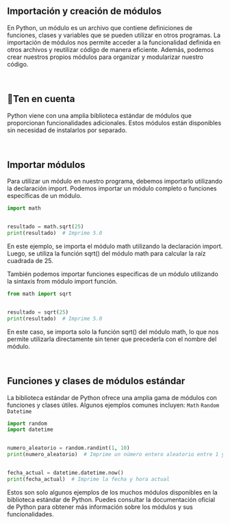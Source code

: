 ## Importación y creación de módulos   

En Python, un módulo es un archivo que contiene definiciones de funciones, clases y 
variables que se pueden utilizar en otros programas. La importación de módulos nos 
permite acceder a la funcionalidad definida en otros archivos y reutilizar código de manera 
eficiente. Además, podemos crear nuestros propios módulos para organizar y modularizar nuestro código.

<br>

## 🛑Ten en cuenta
Python viene con una amplia biblioteca estándar de módulos que proporcionan funcionalidades adicionales. 
Estos módulos están disponibles sin necesidad de instalarlos por separado.
 
<br>

## Importar módulos   

Para utilizar un módulo en nuestro programa, debemos importarlo utilizando la declaración import.
Podemos importar un módulo completo o funciones específicas de un módulo.
```py
import math


resultado = math.sqrt(25)
print(resultado)  # Imprime 5.0
```

En este ejemplo, se importa el módulo math utilizando la declaración import. 
Luego, se utiliza la función sqrt() del módulo math para calcular la raíz cuadrada de 25.

También podemos importar funciones específicas de un módulo utilizando la sintaxis from módulo import función.
```py
from math import sqrt


resultado = sqrt(25)
print(resultado)  # Imprime 5.0
```

En este caso, se importa solo la función sqrt() del módulo math, lo que nos permite utilizarla 
directamente sin tener que precederla con el nombre del módulo.

<br>

## Funciones y clases de módulos estándar   

La biblioteca estándar de Python ofrece una amplia gama de módulos con funciones y clases útiles. 
Algunos ejemplos comunes incluyen: ``Math``    ``Random``      ``Datetime``

```py
import random
import datetime


numero_aleatorio = random.randint(1, 10)
print(numero_aleatorio)  # Imprime un número entero aleatorio entre 1 y 10


fecha_actual = datetime.datetime.now()
print(fecha_actual)  # Imprime la fecha y hora actual
```

Estos son solo algunos ejemplos de los muchos módulos disponibles en la biblioteca estándar de Python. 
Puedes consultar la documentación oficial de Python para obtener más información sobre los módulos y sus funcionalidades.
